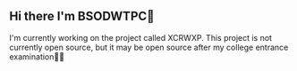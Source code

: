 ## Hi there I'm BSODWTPC🤤
I'm currently working on the project called XCRWXP. 
This project is not currently open source, but it may be open source after my college entrance examination🧐🧐

<!--
**PULLUP114514/PULLUP114514** is a ✨ _special_ ✨ repository because its `README.md` (this file) appears on your GitHub profile.

Here are some ideas to get you started:

- 🔭 I’m currently working on ...
- 🌱 I’m currently learning ...
- 👯 I’m looking to collaborate on ...
- 🤔 I’m looking for help with ...
- 💬 Ask me about ...
- 📫 How to reach me: ...
- 😄 Pronouns: ...
- ⚡ Fun fact: ...
-->
